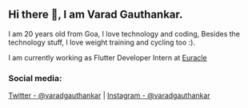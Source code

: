 ## Hi there 👋, I am Varad Gauthankar.

I am 20 years old from Goa, I love technology and coding, Besides the technology stuff, I love weight training and cycling too :).

I am currently working as Flutter Developer Intern at [Euracle](https://www.euracle.com/)

### Social media:
[Twitter - @varadgauthankar](https://twitter.com/varadgauthankar) | [Instagram - @varadgauthankar](https://instagram.com/varadgauthankar)
